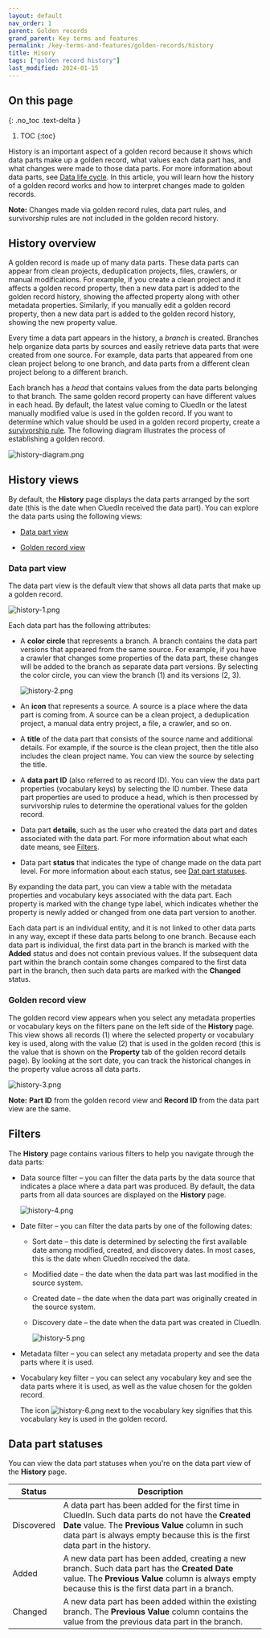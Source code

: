```yaml
---
layout: default
nav_order: 1
parent: Golden records
grand_parent: Key terms and features
permalink: /key-terms-and-features/golden-records/history
title: Hisory
tags: ["golden record history"]
last_modified: 2024-01-15
---
```

## On this page
{: .no_toc .text-delta }
1. TOC
{:toc}

History is an important aspect of a golden record because it shows which data parts make up a golden record, what values each data part has, and what changes were made to those data parts. For more information about data parts, see [Data life cycle](/key-terms-and-features/data-life-cycle). In this article, you will learn how the history of a golden record works and how to interpret changes made to golden records.

**Note:** Changes made via golden record rules, data part rules, and survivorship rules are not included in the golden record history.

## History overview

A golden record is made up of many data parts. These data parts can appear from clean projects, deduplication projects, files, crawlers, or manual modifications. For example, if you create a clean project and it affects a golden record property, then a new data part is added to the golden record history, showing the affected property along with other metadata properties. Similarly, if you manually edit a golden record property, then a new data part is added to the golden record history, showing the new property value.

Every time a data part appears in the history, a _branch_ is created. Branches help organize data parts by sources and easily retrieve data parts that were created from one source. For example, data parts that appeared from one clean project belong to one branch, and data parts from a different clean project belong to a different branch.

Each branch has a _head_ that contains values from the data parts belonging to that branch. The same golden record property can have different values in each head. By default, the latest value coming to CluedIn or the latest manually modified value is used in the golden record. If you want to determine which value should be used in a golden record property, create a [survivorship rule](/management/rules). The following diagram illustrates the process of establishing a golden record.

![history-diagram.png](../../assets/images/key-terms-and-features/history-diagram.png)

## History views

By default, the **History** page displays the data parts arranged by the sort date (this is the date when CluedIn received the data part). You can explore the data parts using the following views:

- [Data part view](#data-part-view)

- [Golden record view](#golden-record-view)

### Data part view

The data part view is the default view that shows all data parts that make up a golden record.

![history-1.png](../../assets/images/key-terms-and-features/history-1.png)

Each data part has the following attributes:

- A **color circle** that represents a branch. A branch contains the data part versions that appeared from the same source. For example, if you have a crawler that changes some properties of the data part, these changes will be added to the branch as separate data part versions. By selecting the color circle, you can view the branch (1) and its versions (2, 3).

    ![history-2.png](../../assets/images/key-terms-and-features/history-2.png)

- An **icon** that represents a source. A source is a place where the data part is coming from. A source can be a clean project, a deduplication project, a manual data entry project, a file, a crawler, and so on.

- A **title** of the data part that consists of the source name and additional details. For example, if the source is the clean project, then the title also includes the clean project name. You can view the source by selecting the title.

- A **data part ID** (also referred to as record ID). You can view the data part properties (vocabulary keys) by selecting the ID number. These data part properties are used to produce a head, which is then processed by survivorship rules to determine the operational values for the golden record.

- Data part **details**, such as the user who created the data part and dates associated with the data part. For more information about what each date means, see [Filters](#filters).

- Data part **status** that indicates the type of change made on the data part level. For more information about each status, see [Dat part statuses](#data-part-statuses).

By expanding the data part, you can view a table with the metadata properties and vocabulary keys associated with the data part. Each property is marked with the change type label, which indicates whether the property is newly added or changed from one data part version to another.

Each data part is an individual entity, and it is not linked to other data parts in any way, except if these data parts belong to one branch. Because each data part is individual, the first data part in the branch is marked with the **Added** status and does not contain previous values. If the subsequent data part within the branch contain some changes compared to the first data part in the branch, then such data parts are marked with the **Changed** status.

### Golden record view

The golden record view appears when you select any metadata properties or vocabulary keys on the filters pane on the left side of the **History** page. This view shows all records (1) where the selected property or vocabulary key is used, along with the value (2) that is used in the golden record (this is the value that is shown on the **Property** tab of the golden record details page). By looking at the sort date, you can track the historical changes in the property value across all data parts.

![history-3.png](../../assets/images/key-terms-and-features/history-3.png)

**Note:** **Part ID** from the golden record view and **Record ID** from the data part view are the same.

## Filters

The **History** page contains various filters to help you navigate through the data parts:

- Data source filter – you can filter the data parts by the data source that indicates a place where a data part was produced. By default, the data parts from all data sources are displayed on the **History** page.

    ![history-4.png](../../assets/images/key-terms-and-features/history-4.png)

- Date filter – you can filter the data parts by one of the following dates:

    - Sort date – this date is determined by selecting the first available date among modified, created, and discovery dates. In most cases, this is the date when CluedIn received the data.

    - Modified date – the date when the data part was last modified in the source system.

    - Created date – the date when the data part was originally created in the source system.

    - Discovery date – the date when the data part was created in CluedIn.

        ![history-5.png](../../assets/images/key-terms-and-features/history-5.png)

- Metadata filter – you can select any metadata property and see the data parts where it is used.

- Vocabulary key filter – you can select any vocabulary key and see the data parts where it is used, as well as the value chosen for the golden record.

    The icon ![history-6.png](../../assets/images/key-terms-and-features/history-6.png) next to the vocabulary key signifies that this vocabulary key is used in the golden record.

## Data part statuses

You can view the data part statuses when you're on the data part view of the **History** page.

| Status | Description |
|--|--|
| Discovered | A data part has been added for the first time in CluedIn. Such data parts do not have the **Created Date** value. The **Previous Value** column in such data part is always empty because this is the first data part in the history.|
| Added | A new data part has been added, creating a new branch. Such data part has the **Created Date** value. The **Previous Value** column is always empty because this is the first data part in a branch. |
| Changed | A new data part has been added within the existing branch. The **Previous Value** column contains the value from the previous data part in the branch. |